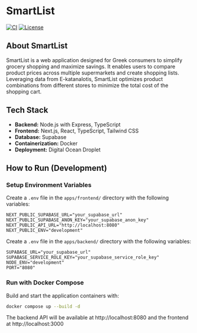 # SmartList

[![CI](https://github.com/JohnSandalis/Smartlist/actions/workflows/deploy.yml/badge.svg)](https://github.com/JohnSandalis/Smartlist/actions/workflows/deploy.yml)
[![License](https://img.shields.io/github/license/JohnSandalis/Smartlist)](LICENSE)

## About SmartList

SmartList is a web application designed for Greek consumers to simplify grocery shopping and maximize savings. It enables users to compare product prices across multiple supermarkets and create shopping lists. Leveraging data from E-katanalotis, SmartList optimizes product combinations from different stores to minimize the total cost of the shopping cart.

## Tech Stack

- **Backend:** Node.js with Express, TypeScript
- **Frontend:** Next.js, React, TypeScript, Tailwind CSS
- **Database:** Supabase
- **Containerization:** Docker
- **Deployment:** Digital Ocean Droplet

## How to Run (Development)

### Setup Environment Variables

Create a `.env` file in the `apps/frontend/` directory with the following variables:

```env
NEXT_PUBLIC_SUPABASE_URL="your_supabase_url"
NEXT_PUBLIC_SUPABASE_ANON_KEY="your_supabase_anon_key"
NEXT_PUBLIC_API_URL="http://localhost:8080"
NEXT_PUBLIC_ENV="development"
```

Create a `.env` file in the `apps/backend/` directory with the following variables:

```env
SUPABASE_URL="your_supabase_url"
SUPABASE_SERVICE_ROLE_KEY="your_supabase_service_role_key"
NODE_ENV="development"
PORT="8080"
```

### Run with Docker Compose

Build and start the application containers with:

```bash
docker compose up --build -d
```

The backend API will be available at http://localhost:8080 and the frontend at http://localhost:3000
